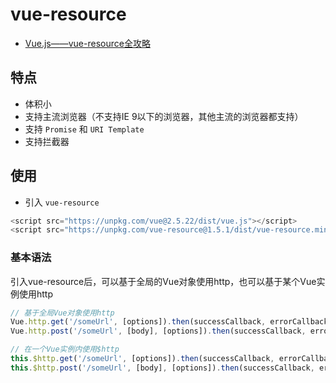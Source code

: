 # vue-resource

- [Vue.js——vue-resource全攻略](https://www.cnblogs.com/chenhuichao/p/8308993.html)

## 特点

- 体积小
- 支持主流浏览器（不支持IE 9以下的浏览器，其他主流的浏览器都支持）
- 支持 `Promise` 和 `URI Template`
- 支持拦截器

## 使用

- 引入 `vue-resource`

```js
<script src="https://unpkg.com/vue@2.5.22/dist/vue.js"></script>
<script src="https://unpkg.com/vue-resource@1.5.1/dist/vue-resource.min.js"></script>
```

### 基本语法

引入vue-resource后，可以基于全局的Vue对象使用http，也可以基于某个Vue实例使用http

```js
// 基于全局Vue对象使用http
Vue.http.get('/someUrl', [options]).then(successCallback, errorCallback);
Vue.http.post('/someUrl', [body], [options]).then(successCallback, errorCallback);

// 在一个Vue实例内使用$http
this.$http.get('/someUrl', [options]).then(successCallback, errorCallback);
this.$http.post('/someUrl', [body], [options]).then(successCallback, errorCallback);
```